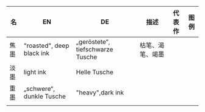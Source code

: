 | 名   | EN                        | DE                               | 描述             | 代表作 | 图例 |
| ---- | ------------------------- | -------------------------------- | ---------------- | ------ | ---- |
| 焦墨 | "roasted", deep black ink | „geröstete“, tiefschwarze Tusche | 枯笔、渴笔、竭墨 |        |      |
| 淡墨 | light ink                 | Helle Tusche                     |                  |        |      |
| 重墨 | „schwere“, dunkle Tusche  | "heavy",dark ink                 |                  |        |      |
|      |                           |                                  |                  |        |      |
